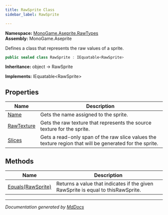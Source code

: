 ```yaml
---
title: RawSprite Class
sidebar_label: RawSprite

---
```


**Namespace:** [MonoGame.Aseprite.RawTypes](../)  
**Assembly:** MonoGame.Aseprite

Defines a class that represents the raw values of a sprite.

```csharp
public sealed class RawSprite : IEquatable<RawSprite>
```

**Inheritance:** object → RawSprite

**Implements:** IEquatable\<RawSprite\>

## Properties

| Name                                   | Description                                                                                              |
| -------------------------------------- | -------------------------------------------------------------------------------------------------------- |
| [Name](Properties/Name.md)             | Gets the name assigned to the sprite.                                                                    |
| [RawTexture](Properties/RawTexture.md) | Gets the raw texture that represents the source texture for the sprite.                                  |
| [Slices](Properties/Slices.md)         | Gets a read\-only span of the raw slice values the texture region that will be generated for the sprite. |

## Methods

| Name                                   | Description                                                                      |
| -------------------------------------- | -------------------------------------------------------------------------------- |
| [Equals(RawSprite)](Methods/Equals.md) | Returns a value that indicates if the given RawSprite is equal to thisRawSprite. |

___

*Documentation generated by [MdDocs](https://github.com/ap0llo/mddocs)*
